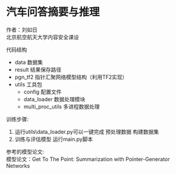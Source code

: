 # 汽车问答摘要与推理
作者：刘如日    
北京航空航天大学内容安全课设

代码结构

+ data  数据集  
+ result 结果保存路径    
+ pgn_tf2 指针汇聚网络模型结构（利用TF2实现）  
+ utils 工具包  
    + config  配置文件
    + data_loader 数据处理模块
    + multi_proc_utils 多进程数据处理


训练步骤:
1. 运行utils\data_loader.py可以一键完成 预处理数据 构建数据集
2. 训练与评估模型 运行main.py脚本

参考的模型论文:  
模型论文：Get To The Point: Summarization with Pointer-Generator Networks
